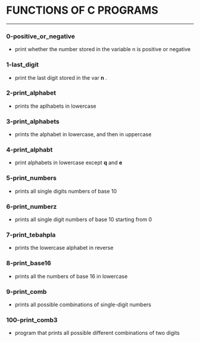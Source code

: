 
# FUNCTIONS OF C PROGRAMS
---

### 0-positive_or_negative
- print whether the number stored in the variable n is positive or negative

### 1-last_digit
- print the last digit stored in the var **n** .

### 2-print_alphabet
- prints the aplhabets in lowercase

### 3-print_alphabets
- prints the alphabet in lowercase, and then in uppercase

### 4-print_alphabt
- print alphabets in lowercase except **q** and **e**

### 5-print_numbers
- prints all single digits numbers of base 10

### 6-print_numberz
- prints all single digit numbers of base 10 starting from 0

### 7-print_tebahpla
- prints the lowercase alphabet in reverse

### 8-print_base16
- prints all the numbers of base 16 in lowercase

### 9-print_comb
- prints all possible combinations of single-digit numbers

### 100-print_comb3
- program that prints all possible different combinations of two digits
